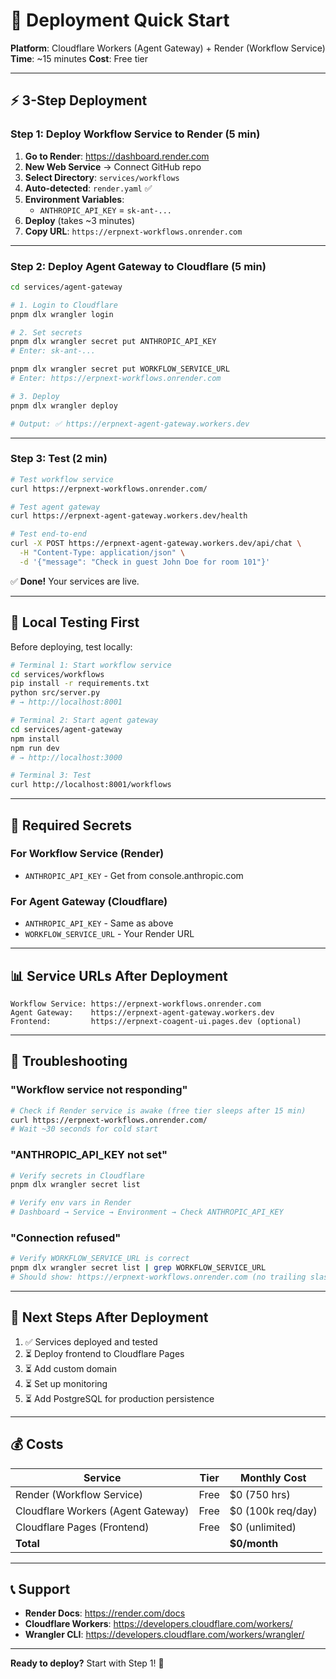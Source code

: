 # 🚀 Deployment Quick Start

**Platform**: Cloudflare Workers (Agent Gateway) + Render (Workflow Service)
**Time**: ~15 minutes
**Cost**: Free tier

---

## ⚡ 3-Step Deployment

### Step 1: Deploy Workflow Service to Render (5 min)

1. **Go to Render**: https://dashboard.render.com
2. **New Web Service** → Connect GitHub repo
3. **Select Directory**: `services/workflows`
4. **Auto-detected**: `render.yaml` ✅
5. **Environment Variables**:
   - `ANTHROPIC_API_KEY` = `sk-ant-...`
6. **Deploy** (takes ~3 minutes)
7. **Copy URL**: `https://erpnext-workflows.onrender.com`

---

### Step 2: Deploy Agent Gateway to Cloudflare (5 min)

```bash
cd services/agent-gateway

# 1. Login to Cloudflare
pnpm dlx wrangler login

# 2. Set secrets
pnpm dlx wrangler secret put ANTHROPIC_API_KEY
# Enter: sk-ant-...

pnpm dlx wrangler secret put WORKFLOW_SERVICE_URL
# Enter: https://erpnext-workflows.onrender.com

# 3. Deploy
pnpm dlx wrangler deploy

# Output: ✅ https://erpnext-agent-gateway.workers.dev
```

---

### Step 3: Test (2 min)

```bash
# Test workflow service
curl https://erpnext-workflows.onrender.com/

# Test agent gateway
curl https://erpnext-agent-gateway.workers.dev/health

# Test end-to-end
curl -X POST https://erpnext-agent-gateway.workers.dev/api/chat \
  -H "Content-Type: application/json" \
  -d '{"message": "Check in guest John Doe for room 101"}'
```

✅ **Done!** Your services are live.

---

## 🧪 Local Testing First

Before deploying, test locally:

```bash
# Terminal 1: Start workflow service
cd services/workflows
pip install -r requirements.txt
python src/server.py
# → http://localhost:8001

# Terminal 2: Start agent gateway
cd services/agent-gateway
npm install
npm run dev
# → http://localhost:3000

# Terminal 3: Test
curl http://localhost:8001/workflows
```

---

## 🔑 Required Secrets

### For Workflow Service (Render)
- `ANTHROPIC_API_KEY` - Get from console.anthropic.com

### For Agent Gateway (Cloudflare)
- `ANTHROPIC_API_KEY` - Same as above
- `WORKFLOW_SERVICE_URL` - Your Render URL

---

## 📊 Service URLs After Deployment

```
Workflow Service: https://erpnext-workflows.onrender.com
Agent Gateway:    https://erpnext-agent-gateway.workers.dev
Frontend:         https://erpnext-coagent-ui.pages.dev (optional)
```

---

## 🐛 Troubleshooting

### "Workflow service not responding"
```bash
# Check if Render service is awake (free tier sleeps after 15 min)
curl https://erpnext-workflows.onrender.com/
# Wait ~30 seconds for cold start
```

### "ANTHROPIC_API_KEY not set"
```bash
# Verify secrets in Cloudflare
pnpm dlx wrangler secret list

# Verify env vars in Render
# Dashboard → Service → Environment → Check ANTHROPIC_API_KEY
```

### "Connection refused"
```bash
# Verify WORKFLOW_SERVICE_URL is correct
pnpm dlx wrangler secret list | grep WORKFLOW_SERVICE_URL
# Should show: https://erpnext-workflows.onrender.com (no trailing slash)
```

---

## 🎯 Next Steps After Deployment

1. ✅ Services deployed and tested
2. ⏳ Deploy frontend to Cloudflare Pages
3. ⏳ Add custom domain
4. ⏳ Set up monitoring
5. ⏳ Add PostgreSQL for production persistence

---

## 💰 Costs

| Service | Tier | Monthly Cost |
|---------|------|--------------|
| Render (Workflow Service) | Free | $0 (750 hrs) |
| Cloudflare Workers (Agent Gateway) | Free | $0 (100k req/day) |
| Cloudflare Pages (Frontend) | Free | $0 (unlimited) |
| **Total** | | **$0/month** |

---

## 📞 Support

- **Render Docs**: https://render.com/docs
- **Cloudflare Workers**: https://developers.cloudflare.com/workers/
- **Wrangler CLI**: https://developers.cloudflare.com/workers/wrangler/

---

**Ready to deploy?** Start with Step 1! 🚀
